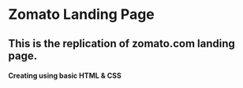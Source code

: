 # Zomato Landing Page

## This is the replication of zomato.com landing page.
 
 #### Creating using basic HTML & CSS

